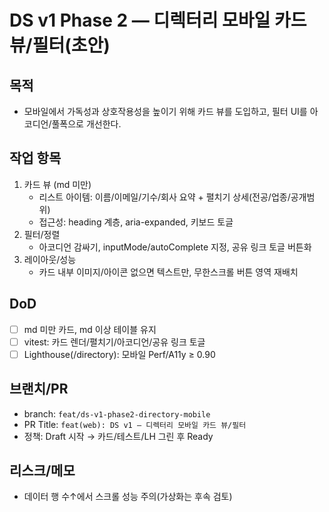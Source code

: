 # DS v1 Phase 2 — 디렉터리 모바일 카드 뷰/필터(초안)

## 목적
- 모바일에서 가독성과 상호작용성을 높이기 위해 카드 뷰를 도입하고, 필터 UI를 아코디언/풀폭으로 개선한다.

## 작업 항목
1) 카드 뷰 (md 미만)
   - 리스트 아이템: 이름/이메일/기수/회사 요약 + 펼치기 상세(전공/업종/공개범위)
   - 접근성: heading 계층, aria-expanded, 키보드 토글
2) 필터/정렬
   - 아코디언 감싸기, inputMode/autoComplete 지정, 공유 링크 토글 버튼화
3) 레이아웃/성능
   - 카드 내부 이미지/아이콘 없으면 텍스트만, 무한스크롤 버튼 영역 재배치

## DoD
- [ ] md 미만 카드, md 이상 테이블 유지
- [ ] vitest: 카드 렌더/펼치기/아코디언/공유 링크 토글
- [ ] Lighthouse(/directory): 모바일 Perf/A11y ≥ 0.90

## 브랜치/PR
- branch: `feat/ds-v1-phase2-directory-mobile`
- PR Title: `feat(web): DS v1 — 디렉터리 모바일 카드 뷰/필터`
- 정책: Draft 시작 → 카드/테스트/LH 그린 후 Ready

## 리스크/메모
- 데이터 행 수↑에서 스크롤 성능 주의(가상화는 후속 검토)
